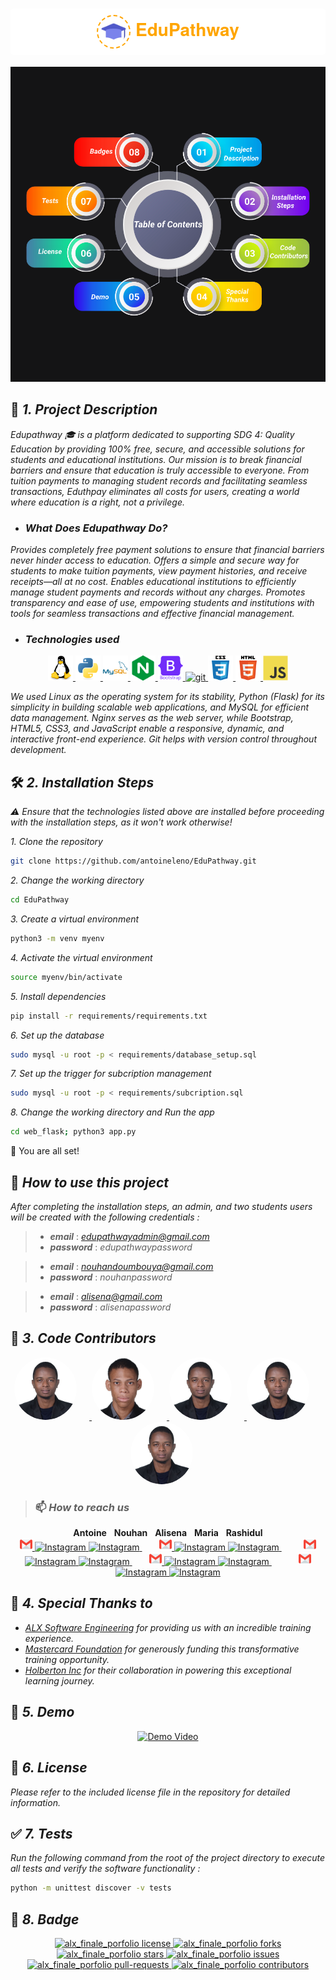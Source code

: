 <h1 align="center" style="background-color: white; color: orange; padding: 10px; border-radius: 5px; font-weight: bold; font-family: 'Arial', sans-serif;">
  <img src="versions/v2/web_flask/home/static/img/favicon.png" 
       alt="icon" 
       style="width: 40px; height: 40px; border-radius: 50%; border: 2px dashed orange; padding: 5px; vertical-align: middle;"> 
  <span style="font-family: 'Helvetica Neue', Helvetica, Arial, sans-serif;">EduPathway</span> 
</h1>
<img alt="Data science" width="1200" src="versions/v2/web_flask/home/static/img/tableofcontents.png">

## 🔭 *1. Project Description*
*Edupathway 🎓 is a platform dedicated to supporting SDG 4: Quality Education by providing 100% free, secure, and accessible solutions for students and educational institutions. Our mission is to break financial barriers and ensure that education is truly accessible to everyone. From tuition payments to managing student records and facilitating seamless transactions, Eduthpay eliminates all costs for users, creating a world where education is a right, not a privilege.*

- ### *What Does Edupathway Do?*
*Provides completely free payment solutions to ensure that financial barriers never hinder access to education. Offers a simple and secure way for students to make tuition payments, view payment histories, and receive receipts—all at no cost. Enables educational institutions to efficiently manage student payments and records without any charges. Promotes transparency and ease of use, empowering students and institutions with tools for seamless transactions and effective financial management.*
- ### *Technologies used*
<p align="center"> </a> <a href="https://www.linux.org/" target="_blank" rel="noreferrer"> <img src="https://raw.githubusercontent.com/devicons/devicon/master/icons/linux/linux-original.svg" alt="linux" width="40" height="40"/> </a> <a href="https://www.python.org" target="_blank" rel="noreferrer"> <img src="https://raw.githubusercontent.com/devicons/devicon/master/icons/python/python-original.svg" alt="python" width="40" height="40"/> </a> <a href="https://www.mysql.com/" target="_blank" rel="noreferrer"> <img src="https://raw.githubusercontent.com/devicons/devicon/master/icons/mysql/mysql-original-wordmark.svg" alt="mysql" width="40" height="40"/> </a> <a href="https://www.nginx.com" target="_blank" rel="noreferrer"> <img src="https://raw.githubusercontent.com/devicons/devicon/master/icons/nginx/nginx-original.svg" alt="nginx" width="40" height="40"/> </a> <a href="https://getbootstrap.com" target="_blank" rel="noreferrer"> <img src="https://raw.githubusercontent.com/devicons/devicon/master/icons/bootstrap/bootstrap-plain-wordmark.svg" alt="bootstrap" width="40" height="40"/> </a> <a href="https://git-scm.com/" target="_blank" rel="noreferrer"> <img src="https://www.vectorlogo.zone/logos/git-scm/git-scm-icon.svg" alt="git" width="40" height="40"/> </a> <a href="https://www.w3schools.com/css/" target="_blank" rel="noreferrer"> <img src="https://raw.githubusercontent.com/devicons/devicon/master/icons/css3/css3-original-wordmark.svg" alt="css3" width="40" height="40"/> </a> <a href="https://www.w3.org/html/" target="_blank" rel="noreferrer"> <img src="https://raw.githubusercontent.com/devicons/devicon/master/icons/html5/html5-original-wordmark.svg" alt="html5" width="40" height="40"/> </a> <a href="https://developer.mozilla.org/en-US/docs/Web/JavaScript" target="_blank" rel="noreferrer"> <img src="https://raw.githubusercontent.com/devicons/devicon/master/icons/javascript/javascript-original.svg" alt="javascript" width="40" height="40"/> </a>  </p>


*We used Linux as the operating system for its stability, Python (Flask) for its simplicity in building scalable web applications, and MySQL for efficient data management. Nginx serves as the web server, while Bootstrap, HTML5, CSS3, and JavaScript enable a responsive, dynamic, and interactive front-end experience. Git helps with version control throughout development.*
## 🛠️ *2. Installation Steps*
*⚠️ Ensure that the technologies listed above are installed before proceeding with the installation steps, as it won't work otherwise!*

*1. Clone the repository*

```bash
git clone https://github.com/antoineleno/EduPathway.git
```

*2. Change the working directory*

```bash
cd EduPathway
``` 

*3. Create a virtual environment*

```bash
python3 -m venv myenv
```
*4. Activate the virtual environment*

```bash
source myenv/bin/activate
```

*5. Install dependencies*

```bash
pip install -r requirements/requirements.txt
```
*6. Set up the database*
```bash
sudo mysql -u root -p < requirements/database_setup.sql
```
*7. Set up the trigger for subcription management*
```bash
sudo mysql -u root -p < requirements/subcription.sql
```

*8. Change the working directory and Run the app*

```bash
cd web_flask; python3 app.py
```

🌟 You are all set!


## 📘  *How to use this project*
*After completing the installation steps, an admin, and two students users will be created with the following credentials :*
> - ***email***&nbsp;: *edupathwayadmin@gmail.com*
> - ***password*** : *edupathwaypassword*

> - ***email***&nbsp;: *nouhandoumbouya@gmail.com*
> - ***password*** : *nouhanpassword*

> - ***email***&nbsp;: *alisena@gmail.com*
> - ***password*** : *alisenapassword*

## 👯 *3. Code Contributors*

<p align="center">
  <a href="https://github.com/antoineleno/final_porfolio/graphs/contributors">
    <img src="versions/v2/web_flask/home/static/img/antoineleno.png" alt="Profile Picture" style="width: 100px; height: 100px; border-radius: 50%; object-fit: cover; margin-right: 20px;">
    <img src="versions/v2/web_flask/home/static/img/nouhandoubouya.png" alt="Profile Picture" style="width: 100px; height: 100px; border-radius: 50%; object-fit: cover; margin-right: 20px;">
    <img src="versions/v2/web_flask/home/static/img/antoineleno.png" alt="Profile Picture" style="width: 100px; height: 100px; border-radius: 50%; object-fit: cover; margin-right: 20px;">
    <img src="versions/v2/web_flask/home/static/img/antoineleno.png" alt="Profile Picture" style="width: 100px; height: 100px; border-radius: 50%; object-fit: cover; margin-right: 20px;">
    <img src="versions/v2/web_flask/home/static/img/antoineleno.png" alt="Profile Picture" style="width: 100px; height: 100px; border-radius: 50%; object-fit: cover; margin-right: 20px;">
  </a>
</p>

> ### 📫 *How to reach us*
<p align="center">
  <strong>Antoine</strong>&nbsp;&nbsp;&nbsp;<strong>Nouhan</strong>&nbsp;&nbsp;&nbsp;<strong>Alisena</strong>&nbsp;&nbsp;&nbsp;<strong>Maria</strong>&nbsp;&nbsp;&nbsp;<strong>Rashidul</strong>
  <br>
  <a href="mailto:lenoantoine2000@gmail.com">
      <img src="versions/v2/web_flask/home/static/img/email.png" alt="Instagram" height="20" width="20" />
  </a>
  <a href="https://github.com/antoineleno">
      <img src="https://raw.githubusercontent.com/rahuldkjain/github-profile-readme-generator/master/src/images/icons/Social/github.svg" alt="Instagram" height="20" width="20" />
  </a>
  <a href="https://instagram.com/antoineleno7" target="_blank">
    <img src="https://raw.githubusercontent.com/rahuldkjain/github-profile-readme-generator/master/src/images/icons/Social/instagram.svg" alt="Instagram" height="20" width="20"/>
  </a>
  &nbsp;&nbsp;&nbsp;&nbsp;&nbsp;&nbsp;
    <a href="mailto:lenoantoine2000@gmail.com">
      <img src="versions/v2/web_flask/home/static/img/email.png" alt="Instagram" height="20" width="20" />
  </a>
  <a href="https://github.com/antoineleno">
      <img src="https://raw.githubusercontent.com/rahuldkjain/github-profile-readme-generator/master/src/images/icons/Social/github.svg" alt="Instagram" height="20" width="20" />
  </a>
  <a href="https://instagram.com/antoineleno7" target="_blank">
    <img src="https://raw.githubusercontent.com/rahuldkjain/github-profile-readme-generator/master/src/images/icons/Social/instagram.svg" alt="Instagram" height="20" width="20"/>
  </a>
  &nbsp;&nbsp;&nbsp;&nbsp;&nbsp;&nbsp;&nbsp;&nbsp;
    <a href="mailto:lenoantoine2000@gmail.com">
      <img src="versions/v2/web_flask/home/static/img/email.png" alt="Instagram" height="20" width="20" />
  </a>
  <a href="https://github.com/antoineleno">
      <img src="https://raw.githubusercontent.com/rahuldkjain/github-profile-readme-generator/master/src/images/icons/Social/github.svg" alt="Instagram" height="20" width="20" />
  </a>
  <a href="https://instagram.com/antoineleno7" target="_blank">
    <img src="https://raw.githubusercontent.com/rahuldkjain/github-profile-readme-generator/master/src/images/icons/Social/instagram.svg" alt="Instagram" height="20" width="20"/>
  </a>
  &nbsp;&nbsp;&nbsp;&nbsp;&nbsp;&nbsp;
    <a href="mailto:lenoantoine2000@gmail.com">
      <img src="versions/v2/web_flask/home/static/img/email.png" alt="Instagram" height="20" width="20" />
  </a>
  <a href="https://github.com/antoineleno">
      <img src="https://raw.githubusercontent.com/rahuldkjain/github-profile-readme-generator/master/src/images/icons/Social/github.svg" alt="Instagram" height="20" width="20" />
  </a>
  <a href="https://instagram.com/antoineleno7" target="_blank">
    <img src="https://raw.githubusercontent.com/rahuldkjain/github-profile-readme-generator/master/src/images/icons/Social/instagram.svg" alt="Instagram" height="20" width="20"/>
  </a>
  &nbsp;&nbsp;&nbsp;&nbsp;&nbsp;&nbsp;&nbsp;&nbsp;&nbsp;&nbsp;
  <a href="mailto:bamadodu634@gmail.com">
    <img src="versions/v2/web_flask/home/static/img/email.png" alt="Instagram" height="20" width="20" />
  </a>
  <a href="https://github.com/Amadou001">
      <img src="https://raw.githubusercontent.com/rahuldkjain/github-profile-readme-generator/master/src/images/icons/Social/github.svg" alt="Instagram" height="20" width="20" />
  </a>
  <a href="https://instagram.com/amadou4176" target="_blank">
    <img src="https://raw.githubusercontent.com/rahuldkjain/github-profile-readme-generator/master/src/images/icons/Social/instagram.svg" alt="Instagram" height="20" width="20" />
  </a>
</p>

## 🙇 *4. Special Thanks to*

- [*ALX Software Engineering*](https://www.alxafrica.com/where-did-the-alx-software-engineering-programme-go/)  *for providing us with an incredible training experience.*
- [*Mastercard Foundation*](https://mastercardfdn.org/)  *for generously funding this transformative training opportunity.*
- [*Holberton Inc*](https://www.holbertonschool.com/)  *for their collaboration in powering this exceptional learning journey.*



## 🚀 *5. Demo*

<p align="center">
  <a href="https://www.youtube.com/watch?v=hPYDavftd8s&list=RDMM7b9z-YcDUrc&index=9" target="blank">
    <img src="https://img.shields.io/website?url=https%3A%2F%2Fyour-video-link-here.com&logo=youtube&style=flat-square" alt="Demo Video" />
  </a>
</p>


## 📜 *6. License*
*Please refer to the included license file in the repository for detailed information.*

## ✅ *7. Tests*
*Run the following command from the root of the project directory to execute all tests and verify the software functionality :*
```bash
python -m unittest discover -v tests
```

## 🏅 *8. Badge*
<p align="center">
  <a href="https://github.com/antoineleno/alx_finale_porfolio/blob/main/LICENSE" target="blank">
    <img src="https://img.shields.io/github/license/antoineleno/alx_finale_porfolio?style=flat-square" alt="alx_finale_porfolio license" />
  </a>
  <a href="https://github.com/antoineleno/alx_finale_porfolio/fork" target="blank">
    <img src="https://img.shields.io/github/forks/antoineleno/alx_finale_porfolio?style=flat-square" alt="alx_finale_porfolio forks"/>
  </a>
  <a href="https://github.com/antoineleno/alx_finale_porfolio/stargazers" target="blank">
    <img src="https://img.shields.io/github/stars/antoineleno/alx_finale_porfolio?style=flat-square" alt="alx_finale_porfolio stars"/>
  </a>
  <a href="https://github.com/antoineleno/alx_finale_porfolio/issues" target="blank">
    <img src="https://img.shields.io/github/issues/antoineleno/alx_finale_porfolio?style=flat-square" alt="alx_finale_porfolio issues"/>
  </a>
  <a href="https://github.com/antoineleno/alx_finale_porfolio/pulls" target="blank">
    <img src="https://img.shields.io/github/issues-pr/antoineleno/alx_finale_porfolio?style=flat-square" alt="alx_finale_porfolio pull-requests"/>
  </a>
  <!-- Example Contribution Badge -->
  <a href="https://github.com/antoineleno/alx_finale_porfolio/graphs/contributors" target="blank">
    <img src="https://img.shields.io/github/contributors/antoineleno/alx_finale_porfolio?style=flat-square" alt="alx_finale_porfolio contributors"/>
  </a>
</p>




